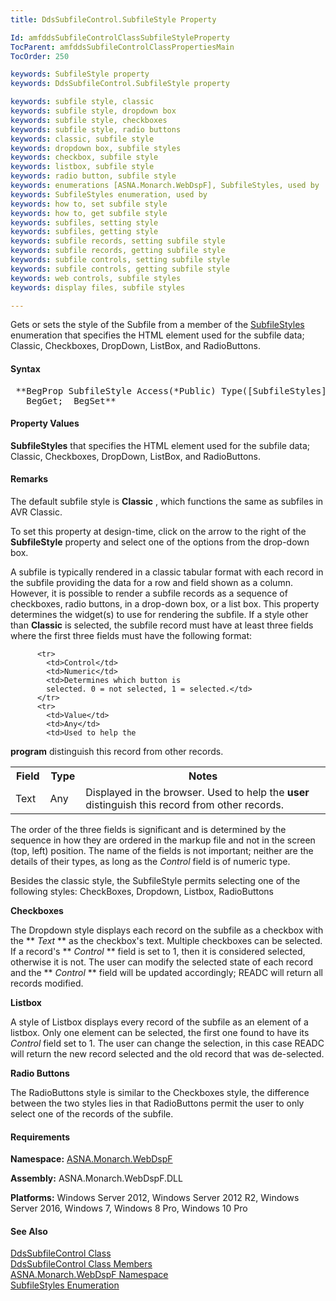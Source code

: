 ```yaml
---
title: DdsSubfileControl.SubfileStyle Property

Id: amfddsSubfileControlClassSubfileStyleProperty
TocParent: amfddsSubfileControlClassPropertiesMain
TocOrder: 250

keywords: SubfileStyle property
keywords: DdsSubfileControl.SubfileStyle property

keywords: subfile style, classic
keywords: subfile style, dropdown box
keywords: subfile style, checkboxes
keywords: subfile style, radio buttons
keywords: classic, subfile style
keywords: dropdown box, subfile styles
keywords: checkbox, subfile style
keywords: listbox, subfile style
keywords: radio button, subfile style
keywords: enumerations [ASNA.Monarch.WebDspF], SubfileStyles, used by
keywords: SubfileStyles enumeration, used by
keywords: how to, set subfile style
keywords: how to, get subfile style
keywords: subfiles, setting style
keywords: subfiles, getting style
keywords: subfile records, setting subfile style
keywords: subfile records, getting subfile style
keywords: subfile controls, setting subfile style
keywords: subfile controls, getting subfile style
keywords: web controls, subfile styles
keywords: display files, subfile styles

---
```


Gets or sets the style of the Subfile from a member of the [ SubfileStyles](amfSubfileStylesEnumeration.html) enumeration that specifies the HTML element used for the subfile data; Classic, Checkboxes, DropDown, ListBox, and RadioButtons.

#### Syntax
<pre class="prettyprint"> **BegProp SubfileStyle Access(*Public) Type([SubfileStyles](amfSubfileStylesEnumeration.html))
   BegGet;  BegSet** </pre>

#### Property Values
**SubfileStyles** that specifies the HTML element used for the subfile data; Classic, Checkboxes, DropDown, ListBox, and RadioButtons.

#### Remarks
The default subfile style is **Classic** , which functions the same as subfiles in AVR Classic.

To set this property at design-time, click on the arrow to the right of the **SubfileStyle** property and select one of the options from the drop-down box.

A subfile is typically rendered in a classic tabular format with each record in the subfile providing the data for a row and field shown as a column. However, it is possible to render a subfile records as a sequence of checkboxes, radio buttons, in a drop-down box, or a list box. This property determines the widget(s) to use for rendering the subfile. If a style other than **Classic** is selected, the subfile record must have at least three fields where the first three fields must have the following format:
<table class="mytable" cellspacing="0" cellpadding="4" width="90%">
          <colgroup>
            <col style="FONT-WEIGHT: bold" width="10%" />
            <col width="10%" />
            <col width="75%" />
          </colgroup>
          <tr>
            <th>Field</th>
            <th>Type</th>
            <th>Notes</th>
          </tr>

          <tr>
            <td>Control</td>
            <td>Numeric</td>
            <td>Determines which button is
            selected. 0 = not selected, 1 = selected.</td>
          </tr>
          <tr>
            <td>Value</td>
            <td>Any</td>
            <td>Used to help the 
 **program**  distinguish this record from
            other records.</td>
          </tr>
          <tr>
            <td>Text</td>
            <td>Any</td>
            <td>Displayed in the browser.
            Used to help the 
 **user**  distinguish this record from other
            records.</td>
          </tr>
</table>

The order of the three fields is significant and is determined by the sequence in how they are ordered in the markup file and not in the screen (top, left) position. The name of the fields is not important; neither are the details of their types, as long as the *Control* field is of numeric type.

Besides the classic style, the SubfileStyle permits selecting one of the following styles: CheckBoxes, Dropdown, Listbox, RadioButtons

**Checkboxes** 

The Dropdown style displays each record on the subfile as a checkbox with the ** *Text* ** as the checkbox's text. Multiple checkboxes can be selected. If a record's ** *Control* ** field is set to 1, then it is considered selected, otherwise it is not. The user can modify the selected state of each record and the ** *Control* ** field will be updated accordingly; READC will return all records modified.

**Listbox** 

A style of Listbox displays every record of the subfile as an element of a listbox. Only one element can be selected, the first one found to have its *Control* field set to 1. The user can change the selection, in this case READC will return the new record selected and the old record that was de-selected.

**Radio Buttons** 

The RadioButtons style is similar to the Checkboxes style, the difference between the two styles lies in that RadioButtons permit the user to only select one of the records of the subfile.

#### Requirements
**Namespace:** [ASNA.Monarch.WebDspF](amfWebDspFNamespace.html)

**Assembly:** ASNA.Monarch.WebDspF.DLL

**Platforms:** Windows Server 2012, Windows Server 2012 R2, Windows Server 2016, Windows 7, Windows 8 Pro, Windows 10 Pro

#### See Also
[ DdsSubfileControl Class](amfddsSubfileControlClass.html) <br /> [ DdsSubfileControl Class Members](amfddsSubfileControlClassMembers.html) <br /> [ ASNA.Monarch.WebDspF Namespace](amfWebDspFNamespace.html) <br /> [ SubfileStyles Enumeration](amfSubfileStylesEnumeration.html) 
